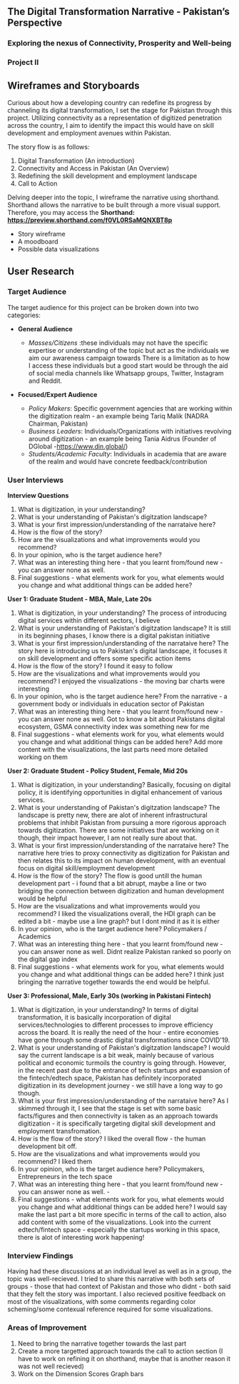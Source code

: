 ## The Digital Transformation Narrative - Pakistan’s Perspective
### Exploring the nexus of Connectivity, Prosperity and Well-being
### Project II 

## Wireframes and Storyboards 
Curious about how a developing country can redefine its progress by channeling its digital transformation, I set the stage for Pakistan through this project. 
Utilizing connectivity as a representation of digitized penetration across the country, I aim to identify the impact this would have on skill development and employment avenues within Pakistan. 

The story flow is as follows:
1. Digital Transformation (An introduction)
2. Connectivity and Access in Pakistan (An Overview)
3. Redefining the skill development and employment landscape
4. Call to Action

Delving deeper into the topic, I wireframe the narrative using shorthand. Shorthand allows the narrative to be built through a more visual support. 
Therefore, you may access the **Shorthand: https://preview.shorthand.com/f0VL0RSaMQNXBT8p**
- Story wireframe
- A moodboard
- Possible data visualizations

## User Research
### Target Audience 
The target audience for this project can be broken down into two categories:
  - **General Audience**
     -  _Masses/Citizens_ :these individuals may not have the specific expertise or understanding of the topic but act as the individuals we aim our awareness campaign towards
       There is a limitation as to how I access these individuals but a good start would be through the aid of social media channels like Whatsapp groups, Twitter, Instagram and Reddit.
    
  - **Focused/Expert Audience**
      - _Policy Makers_: Specific government agencies that are working within the digitization realm - an example being Tariq Malik (NADRA Chairman, Pakistan)
      - _Business Leaders_: Individuals/Organizations with initiatives revolving around digitization - an example being Tania Aidrus (Founder of DGlobal -https://www.din.global/)
      - _Students/Academic Faculty_: Individuals in academia that are aware of the realm and would have concrete feedback/contribution

### User Interviews 
**Interview Questions**
1. What is digitization, in your understanding?
2. What is your understanding of Pakistan's digitzation landscape?
3. What is your first impression/understanding of the narrataive here?
4. How is the flow of the story?
5. How are the visualizations and what improvements would you recommend?
6. In your opinion, who is the target audience here?
7. What was an interesting thing here - that you learnt from/found new - you can answer none as well.
8. Final suggestions - what elements work for you, what elements would you change and what additional things can be added here?

**User 1: Graduate Student - MBA, Male, Late 20s**
1. What is digitization, in your understanding? The process of introducing digital services within different sectors, I believe
2. What is your understanding of Pakistan's digitzation landscape? It is still in its beginning phases, I know there is a digital pakistan initiative
3. What is your first impression/understanding of the narrataive here? The story here is introducing us to Pakistan's digital landscape, it focuses it on skill development and offers some specific action items
4. How is the flow of the story? I found it easy to follow 
5. How are the visualizations and what improvements would you recommend? I enjoyed the visualizations - the moving bar charts were interesting
6. In your opinion, who is the target audience here? From the narrative - a government body or individuals in education sector of Pakistan
7. What was an interesting thing here - that you learnt from/found new - you can answer none as well. Got to know a bit about Pakistans digital ecosystem, GSMA connectivity index was something new for me
8. Final suggestions - what elements work for you, what elements would you change and what additional things can be added here? Add more content with the visualizations, the last parts need more detailed working on them

**User 2: Graduate Student - Policy Student, Female, Mid 20s**
1. What is digitization, in your understanding? Basically, focusing on digital policy, it is identifying opportunities in digital enhancement of various services. 
2. What is your understanding of Pakistan's digitzation landscape? The landscape is pretty new, there are alot of inherent infrastructural problems that inhibit Pakistan from pursuing a more rigorous approach towards digitization. There are some initiatives that are working on it though, their impact however, I am not really sure about that. 
3. What is your first impression/understanding of the narrataive here? The narrative here tries to proxy connectivity as digitization for Pakistan and then relates this to its impact on human development, with an eventual focus on digital skill/employment development
4. How is the flow of the story? The flow is good untill the human development part - i found that a bit abrupt, maybe a line or two bridging the connection between digitization and human development would be helpful
5. How are the visualizations and what improvements would you recommend? I liked the visualizations overall, the HDI graph can be edited a bit - maybe use a line graph? but I dont mind it as it is either
6. In your opinion, who is the target audience here? Policymakers / Academics
7. What was an interesting thing here - that you learnt from/found new - you can answer none as well. Didnt realize Pakistan ranked so poorly on the digital gap index
8. Final suggestions - what elements work for you, what elements would you change and what additional things can be added here? I think just bringing the narrative together towards the end would be helpful.
   
**User 3: Professional, Male, Early 30s (working in Pakistani Fintech)**
1. What is digitization, in your understanding? In terms of digital transformation, it is basically incorporation of digital services/technologies to different processes to improve efficiency across the board. It is really the need of the hour - entire economies have gone through some drastic digital transformations since COVID'19.
2. What is your understanding of Pakistan's digitzation landscape? I would say the current landscape is a bit weak, mainly because of various political and economic turmoils the country is going through. However, in the recent past due to the entrance of tech startups and expansion of the fintech/edtech space, Pakistan has definitely incorporated digitization in its development journey - we still have a long way to go though.
3. What is your first impression/understanding of the narrataive here? As I skimmed through it, I see that the stage is set with some basic facts/figures and then connectivity is taken as an approach towards digitization - it is specifically targeting digital skill development and employment transfromation. 
4. How is the flow of the story? I liked the overall flow - the human development bit off.
5. How are the visualizations and what improvements would you recommend? I liked them 
6. In your opinion, who is the target audience here? Policymakers, Entrepreneurs in the tech space
7. What was an interesting thing here - that you learnt from/found new - you can answer none as well. - 
8. Final suggestions - what elements work for you, what elements would you change and what additional things can be added here? I would say make the last part a bit more specific in terms of the call to action, also add content with some of the visualizations. Look into the current edtech/fintech space - especially the startups working in this space, there is alot of interesting work happening!

### Interview Findings
Having had these discussions at an individual level as well as in a group, the topic was well-recieved. I tried to share this narrative with both sets of groups - those that had context of Pakistan and those who didnt - both said that they felt the story was important. I also recieved positive feedback on most of the visualizations, with some comments regarding color scheming/some contexual reference required for some visualizations.

### Areas of Improvement
1. Need to bring the narrative together towards the last part
2. Create a more targetted approach towards the call to action section (I have to work on refining it on shorthand, maybe that is another reason it was not well recieved)
3. Work on the Dimension Scores Graph bars
